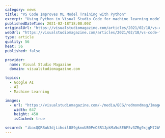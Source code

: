 ```yaml
---
category: news
title: "VS Code Improves ML Model Training with Python"
excerpt: "Using Python in Visual Studio Code for machine learning model training and experimentation is easier in the February 2021 update to the tool that fosters Python programming in Microsoft's popular, open source,"
publishedDateTime: 2021-02-18T18:08:00Z
originalUrl: "https://visualstudiomagazine.com/articles/2021/02/18/vs-code-feb21.aspx"
webUrl: "https://visualstudiomagazine.com/articles/2021/02/18/vs-code-feb21.aspx"
type: article
quality: 56
heat: 56
published: false

provider:
  name: Visual Studio Magazine
  domain: visualstudiomagazine.com

topics:
  - Google AI
  - AI
  - Machine Learning

images:
  - url: "https://visualstudiomagazine.com/-/media/ECG/redmondmag/Images/IntroImages2016/0216red_F2Nano.jpg"
    width: 647
    height: 450
    isCached: true

secured: "ibaxQQRBuk3djLihoil889gknoUB0PeO3R1JpkMa5o8E6FSv3ZRg9xjgM72AVe4Q3C52p1QhBMJdho0dWIAr3rJMh3bxbvjzrJqVkw4Ew50Y6CdYV33QL0bEWBxV9OxRyICddBQZPtMNfkS57Bs0W99CT8iQDUU1PDYPyVABV6h8h9lbHrN0PulNUESYvHRhvfUZUo3naId9PShixRc/JoLfZI3mn+MY/sS9wYNz+10Y9EJzP3342KmX9g9onGYxQhK3c7x4Icz5A4047iqnCX6R7CGlVyPI1vwXFVTsmCYKE5mlQkYoiSETCWO8UG5ltlpxCU2QBOi7oaz9RyXEvC6Yt+5wy6YvVOfS67IbAaI=;dP2SMVzyt57fp7MlBYAPsQ=="
---
```


